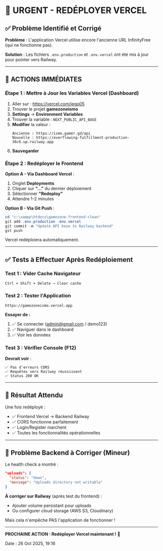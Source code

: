 # 🚨 URGENT - REDÉPLOYER VERCEL

## ✅ Problème Identifié et Corrigé

**Problème** : L'application Vercel utilise encore l'ancienne URL InfinityFree (qui ne fonctionne pas).

**Solution** : Les fichiers `.env.production` et `.env.vercel` ont été mis à jour pour pointer vers Railway.

---

## 🎯 ACTIONS IMMÉDIATES

### Étape 1 : Mettre à Jour les Variables Vercel (Dashboard)

1. Aller sur : https://vercel.com/jego05
2. Trouver le projet **gamezoneismo**
3. **Settings** → **Environment Variables**
4. Trouver la variable : `NEXT_PUBLIC_API_BASE`
5. **Modifier** la valeur :
   ```
   Ancienne : https://ismo.gamer.gd/api
   Nouvelle : https://overflowing-fulfillment-production-36c6.up.railway.app
   ```
6. **Sauvegarder**

### Étape 2 : Redéployer le Frontend

**Option A - Via Dashboard Vercel** :
1. Onglet **Deployments**
2. Cliquer sur **"..."** du dernier déploiement
3. Sélectionner **"Redeploy"**
4. Attendre 1-2 minutes

**Option B - Via Git Push** :
```powershell
cd "c:\xampp\htdocs\gamezone-frontend-clean"
git add .env.production .env.vercel
git commit -m "Update API base to Railway backend"
git push
```

Vercel redéploiera automatiquement.

---

## ✅ Tests à Effectuer Après Redéploiement

### Test 1 : Vider Cache Navigateur
```
Ctrl + Shift + Delete → Clear cache
```

### Test 2 : Tester l'Application
```
https://gamezoneismo.vercel.app
```

**Essayer de :**
1. ✅ Se connecter (admin@gmail.com / demo123)
2. ✅ Naviguer dans le dashboard
3. ✅ Voir les données

### Test 3 : Vérifier Console (F12)
**Devrait voir** :
```
✅ Pas d'erreurs CORS
✅ Requêtes vers Railway réussissent
✅ Status 200 OK
```

---

## 🎉 Résultat Attendu

Une fois redéployé :
- ✅ Frontend Vercel → Backend Railway
- ✅ CORS fonctionne parfaitement
- ✅ Login/Register marchent
- ✅ Toutes les fonctionnalités opérationnelles

---

## 🔧 Problème Backend à Corriger (Mineur)

Le health check a montré :
```json
"uploads": {
  "status": "down",
  "message": "Uploads directory not writable"
}
```

**À corriger sur Railway** (après test du frontend) :
- Ajouter volume persistant pour uploads
- Ou configurer cloud storage (AWS S3, Cloudinary)

Mais cela n'empêche PAS l'application de fonctionner !

---

**PROCHAINE ACTION : Redéployer Vercel maintenant !** 🚀

Date : 26 Oct 2025, 19:16
